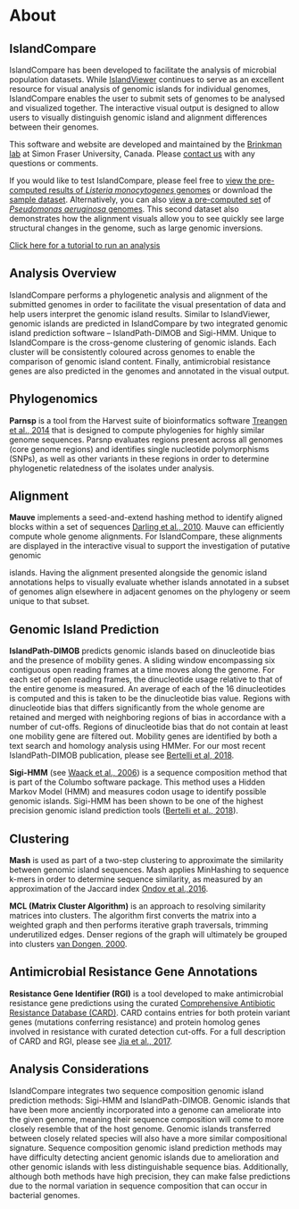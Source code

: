 # About
## IslandCompare

IslandCompare has been developed to facilitate the analysis of microbial population datasets. While [IslandViewer](http://www.pathogenomics.sfu.ca/islandviewer/browse/)
continues to serve as an excellent resource for visual analysis of genomic islands for individual genomes, IslandCompare
enables the user to submit sets of genomes to be analysed and visualized together. The interactive visual output is designed
to allow users to visually distinguish genomic island and alignment differences between their genomes.

[//]: # (The IslandCompare analysis pipeline is implemented in Galaxy and we have made the tool open source to allow users
to install the pipeline independently and modify it as they desire. For more details, please NOLAN FILL IN HERE – Make sure
to mention the open source licence and run the content for downloading by Fiona.)

This software and website are developed and maintained by the [Brinkman lab](http://www.brinkman.mbb.sfu.ca) at Simon Fraser
University, Canada. Please [contact us](/contact) with any questions or comments.

If you would like to test IslandCompare, please feel free to [view the pre-computed results of *Listeria monocytogenes* genomes](/visualize?src=https%3A%2F%2Fislandcompare.pathogenomics.sfu.ca%2Fdemo%2Flisteria_sample_analysis.gff3) 
or download the [sample dataset](/demo/Listeria_Sample_Dataset.zip). 
Alternatively, you can also [view a pre-computed set](/visualize?src=https%3A%2F%2Fislandcompare.pathogenomics.sfu.ca%2Fdemo%2Fpseudomonas_sample_analysis.gff3)
of [*Pseudomonas aeruginosa* genomes](/demo/Pseudomonas_Sample_Dataset.zip). This second dataset also demonstrates how the
alignment visuals allow you to see quickly see large structural changes in the genome, such as large genomic inversions.

<a href="/analysis?tour=tour" class="btn btn-success btn-lg" target="_self">Click here for a tutorial to run an analysis</a>

## Analysis Overview

IslandCompare performs a phylogenetic analysis and alignment of the submitted genomes in order to facilitate the visual presentation
of data and help users interpret the genomic island results. Similar to IslandViewer, genomic islands are predicted in IslandCompare
by two integrated genomic island prediction software – IslandPath-DIMOB and Sigi-HMM. Unique to IslandCompare is the cross-genome
clustering of genomic islands. Each cluster will be consistently coloured across genomes to enable the comparison of genomic
island content. Finally, antimicrobial resistance genes are also predicted in the genomes and annotated in the visual output.

## Phylogenomics

**Parnsp** is a tool from the Harvest suite of bioinformatics software [Treangen et al., 2014](https://genomebiology.biomedcentral.com/articles/10.1186/s13059-014-0524-x)
that is designed to compute phylogenies for highly similar genome sequences. Parsnp evaluates regions present across all
genomes (core genome regions) and identifies single nucleotide polymorphisms (SNPs), as well as other variants in these regions
in order to determine phylogenetic relatedness of the isolates under analysis.

## Alignment

**Mauve** implements a seed-and-extend hashing method to identify aligned blocks within a set of sequences [Darling et al.,
2010](https://journals.plos.org/plosone/article?id=10.1371/journal.pone.0011147). Mauve can efficiently compute whole genome
alignments. For IslandCompare, these alignments are displayed in the interactive visual to support the investigation of putative
genomic

islands. Having the alignment presented alongside the genomic island annotations helps to visually evaluate whether islands
annotated in a subset of genomes align elsewhere in adjacent genomes on the phylogeny or seem unique to that subset.

## Genomic Island Prediction

**IslandPath-DIMOB** predicts genomic islands based on dinucleotide bias and the presence of mobility genes. A sliding window
encompassing six contiguous open reading frames at a time moves along the genome. For each set of open reading frames, the
dinucleotide usage relative to that of the entire genome is measured. An average of each of the 16 dinucleotides is computed
and this is taken to be the dinucleotide bias value. Regions with dinucleotide bias that differs significantly from the whole
genome are retained and merged with neighboring regions of bias in accordance with a number of cut-offs. Regions of dinucleotide
bias that do not contain at least one mobility gene are filtered out. Mobility genes are identified by both a text search
and homology analysis using HMMer. For our most recent IslandPath-DIMOB publication, please see [Bertelli et al, 2018](https://academic.oup.com/bioinformatics/article/34/13/2161/4904263).

**Sigi-HMM** (see [Waack et al., 2006](http://www.biomedcentral.com/1471-2105/7/142)) is a sequence composition method that
is part of the Columbo software package. This method uses a Hidden Markov Model (HMM) and measures codon usage to identify
possible genomic islands. Sigi-HMM has been shown to be one of the highest precision genomic island prediction tools ([Bertelli
et al., 2018](https://academic.oup.com/bib/advance-article/doi/10.1093/bib/bby042/5032564)).

## Clustering

**Mash** is used as part of a two-step clustering to approximate the similarity between genomic island sequences. Mash applies
MinHashing to sequence k-mers in order to determine sequence similarity, as measured by an approximation of the Jaccard index
[Ondov et al.,2016](https://genomebiology.biomedcentral.com/articles/10.1186/s13059-016-0997-x).

**MCL (Matrix Cluster Algorithm)** is an approach to resolving similarity matrices into clusters. The algorithm first converts
the matrix into a weighted graph and then performs iterative graph traversals, trimming underutilized edges. Denser regions
of the graph will ultimately be grouped into clusters [van Dongen, 2000](https://micans.org/mcl/index.html?sec_thesisetc).

## Antimicrobial Resistance Gene Annotations

**Resistance Gene Identifier (RGI)** is a tool developed to make antimicrobial resistance gene predictions using the curated
[Comprehensive Antibiotic Resistance Database (CARD)](https://card.mcmaster.ca). CARD contains entries for both protein variant
genes (mutations conferring resistance) and protein homolog genes involved in resistance with curated detection cut-offs.
For a full description of CARD and RGI, please see [Jia et al., 2017](https://academic.oup.com/nar/article/45/D1/D566/2333912).

[//]: # (## Support for Draft Genomes)

[//]: # (Draft genomes are processed in much the same way as IslandViewer. Upon selecting a set of draft genomes to analyse,
the contigs in a single genome/file will need to be concatenated in order to perform the analysis in IslandCompare. If draft
genomes are included in a job submission, you will need to select either “OPTION-FOR-STITCHING-IN-ORDER” to concatenate the
contigs in the order submitted, or select a reference genome against which all genomes in the analysis will be aligned and
concatenated. If the option to align against a reference is chosen, contigs unique to the custom genome or contigs that could
be placed in several position according to the reference genome - such as identical transposases that could not be solved
by short read assembly software - will remain unaligned and placed at the end of the pseudochromosome. These contigs that
could not be ordered are shown in ???. Contig gaps are indicated by ???. Contigs placed in this unaligned region should be
evaluated with extra caution.)

## Analysis Considerations

IslandCompare integrates two sequence composition genomic island prediction methods: Sigi-HMM and IslandPath-DIMOB. Genomic
islands that have been more anciently incorporated into a genome can ameliorate into the given genome, meaning their sequence
composition will come to more closely resemble that of the host genome. Genomic islands transferred between closely related
species will also have a more similar compositional signature. Sequence composition genomic island prediction methods may
have difficulty detecting ancient genomic islands due to amelioration and other genomic islands with less distinguishable
sequence bias. Additionally, although both methods have high precision, they can make false predictions due to the normal
variation in sequence composition that can occur in bacterial genomes. 
